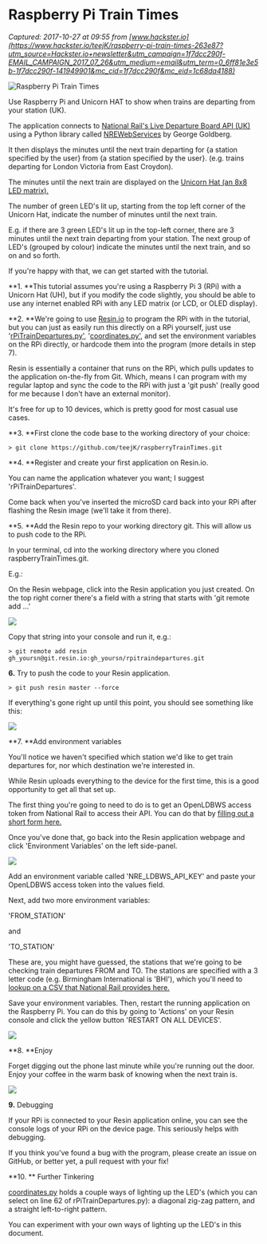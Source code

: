 # Raspberry Pi Train Times

_Captured: 2017-10-27 at 09:55 from [www.hackster.io](https://www.hackster.io/teejK/raspberry-pi-train-times-263e87?utm_source=Hackster.io+newsletter&utm_campaign=1f7dcc290f-EMAIL_CAMPAIGN_2017_07_26&utm_medium=email&utm_term=0_6ff81e3e5b-1f7dcc290f-141949901&mc_cid=1f7dcc290f&mc_eid=1c68da4188)_

![Raspberry Pi Train Times](https://hackster.imgix.net/uploads/attachments/367084/rpitraindepartures_l8cH3l35AE.jpg?auto=compress%2Cformat&w=900&h=675&fit=min)

Use Raspberry Pi and Unicorn HAT to show when trains are departing from your station (UK).

The application connects to [National Rail's Live Departure Board API (UK) ](https://lite.realtime.nationalrail.co.uk/openldbws/)using a Python library called [NREWebServices](https://nrewebservices.readthedocs.io/) by George Goldberg.

It then displays the minutes until the next train departing for {a station specified by the user} from {a station specified by the user}. (e.g. trains departing for London Victoria from East Croydon).

The minutes until the next train are displayed on the [Unicorn Hat (an 8x8 LED matrix). ](https://shop.pimoroni.com/products/unicorn-hat)

The number of green LED's lit up, starting from the top left corner of the Unicorn Hat, indicate the number of minutes until the next train.

E.g. if there are 3 green LED's lit up in the top-left corner, there are 3 minutes until the next train departing from your station. The next group of LED's (grouped by colour) indicate the minutes until the next train, and so on and so forth.

If you're happy with that, we can get started with the tutorial.

**1\. **This tutorial assumes you're using a Raspberry Pi 3 (RPi) with a Unicorn Hat (UH), but if you modify the code slightly, you should be able to use any internet enabled RPi with any LED matrix (or LCD, or OLED display).

**2\. **We're going to use [Resin.io](http://resin.io/) to program the RPi with in the tutorial, but you can just as easily run this directly on a RPi yourself, just use '[rPiTrainDepartures.py'](https://github.com/teejK/raspberryTrainTimes/blob/master/rPiTrainDepartures.py), '[coordinates.py'](https://github.com/teejK/raspberryTrainTimes/blob/master/coordinates.py), and set the environment variables on the RPi directly, or hardcode them into the program (more details in step 7).

Resin is essentially a container that runs on the RPi, which pulls updates to the application on-the-fly from Git. Which, means I can program with my regular laptop and sync the code to the RPi with just a 'git push' (really good for me because I don't have an external monitor).

It's free for up to 10 devices, which is pretty good for most casual use cases.

**3\. **First clone the code base to the working directory of your choice:
    
    
    > git clone https://github.com/teejK/raspberryTrainTimes.git 
    

**4\. **Register and create your first application on Resin.io.

You can name the application whatever you want; I suggest 'rPiTrainDepartures'.

Come back when you've inserted the microSD card back into your RPi after flashing the Resin image (we'll take it from there).

**5\. **Add the Resin repo to your working directory git. This will allow us to push code to the RPi.

In your terminal, cd into the working directory where you cloned raspberryTrainTimes.git.

E.g.:

On the Resin webpage, click into the Resin application you just created. On the top right corner there's a field with a string that starts with 'git remote add ...'

![](https://hackster.imgix.net/uploads/attachments/367110/image_fMZfASUF0n.png?auto=compress%2Cformat&w=680&h=510&fit=max)

Copy that string into your console and run it, e.g.:
    
    
    > git remote add resin gh_yoursn@git.resin.io:gh_yoursn/rpitraindepartures.git
    

**6.** Try to push the code to your Resin application.
    
    
    > git push resin master --force
    

If everything's gone right up until this point, you should see something like this:

![](https://hackster.imgix.net/uploads/attachments/367112/image_fH9u7adqt2.png?auto=compress%2Cformat&w=680&h=510&fit=max)

**7\. **Add environment variables

You'll notice we haven't specified which station we'd like to get train departures for, nor which destination we're interested in.

While Resin uploads everything to the device for the first time, this is a good opportunity to get all that set up.

The first thing you're going to need to do is to get an OpenLDBWS access token from National Rail to access their API. You can do that by [filling out a short form here.](https://realtime.nationalrail.co.uk/OpenLDBWSRegistration/Registration)

Once you've done that, go back into the Resin application webpage and click 'Environment Variables' on the left side-panel.

![](https://hackster.imgix.net/uploads/attachments/367114/image_Nh7vaXJiKT.png?auto=compress%2Cformat&w=680&h=510&fit=max)

Add an environment variable called 'NRE_LDBWS_API_KEY' and paste your OpenLDBWS access token into the values field.

Next, add two more environment variables:

'FROM_STATION'

and

'TO_STATION'

These are, you might have guessed, the stations that we're going to be checking train departures FROM and TO. The stations are specified with a 3 letter code (e.g. Birmingham International is 'BHI'), which you'll need to [lookup on a CSV that National Rail provides here.](http://www.nationalrail.co.uk/stations_destinations/48541.aspx)

Save your environment variables. Then, restart the running application on the Raspberry Pi. You can do this by going to 'Actions' on your Resin console and click the yellow button 'RESTART ON ALL DEVICES'.

![](https://hackster.imgix.net/uploads/attachments/367304/image_QB2LUIbt4v.png?auto=compress%2Cformat&w=680&h=510&fit=max)

**8\. **Enjoy

Forget digging out the phone last minute while you're running out the door. Enjoy your coffee in the warm bask of knowing when the next train is.

![](https://thumbs.gfycat.com/PaleBruisedFlatfish-mobile.jpg)

**9.** Debugging

If your RPi is connected to your Resin application online, you can see the console logs of your RPi on the device page. This seriously helps with debugging.

If you think you've found a bug with the program, please create an issue on GitHub, or better yet, a pull request with your fix!

**10\. ** Further Tinkering

[coordinates.py](https://github.com/teejK/raspberryTrainTimes/blob/master/coordinates.py) holds a couple ways of lighting up the LED's (which you can select on line 62 of rPiTrainDepartures.py): a diagonal zig-zag pattern, and a straight left-to-right pattern.

You can experiment with your own ways of lighting up the LED's in this document.
